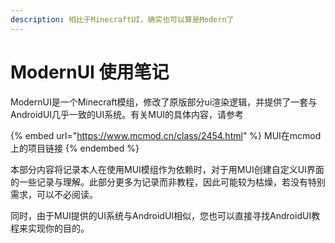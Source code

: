 ```yaml
---
description: 相比于MinecraftUI，确实也可以算是Modern了
---
```


# ModernUI 使用笔记

ModernUI是一个Minecraft模组，修改了原版部分ui渲染逻辑，并提供了一套与AndroidUI几乎一致的UI系统。有关MUI的具体内容，请参考

{% embed url="https://www.mcmod.cn/class/2454.html" %}
MUI在mcmod上的项目链接
{% endembed %}

本部分内容将记录本人在使用MUI模组作为依赖时，对于用MUI创建自定义UI界面的一些记录与理解。此部分更多为记录而非教程，因此可能较为枯燥，若没有特别需求，可以不必阅读。

同时，由于MUI提供的UI系统与AndroidUI相似，您也可以直接寻找AndroidUI教程来实现你的目的。
